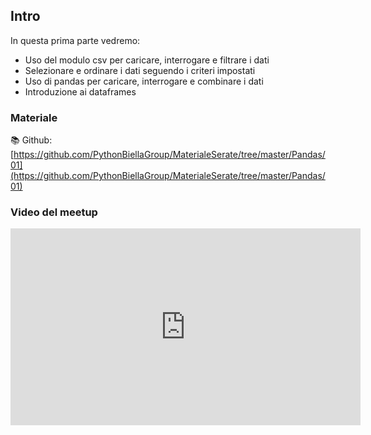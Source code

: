 ## Intro

In questa prima parte vedremo:

* Uso del modulo csv per caricare, interrogare e filtrare i dati
* Selezionare e ordinare i dati seguendo i criteri impostati
* Uso di pandas per caricare, interrogare e combinare i dati
* Introduzione ai dataframes

### Materiale

📚 Github:
[https://github.com/PythonBiellaGroup/MaterialeSerate/tree/master/Pandas/01](https://github.com/PythonBiellaGroup/MaterialeSerate/tree/master/Pandas/01)

### Video del meetup

<iframe width="560" height="315" src="https://www.youtube.com/embed/OqvaZsYXAdk?si=GJmp4i5OetXxGTmV" title="YouTube video player" frameborder="0" allow="accelerometer; autoplay; clipboard-write; encrypted-media; gyroscope; picture-in-picture; web-share" allowfullscreen></iframe>